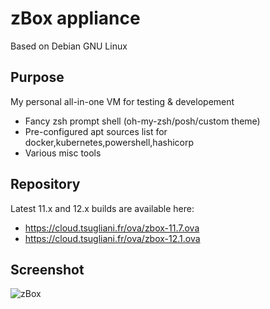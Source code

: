 # zBox appliance

Based on Debian GNU Linux

## Purpose

My personal all-in-one VM for testing & developement

- Fancy zsh prompt shell (oh-my-zsh/posh/custom theme)
- Pre-configured apt sources list for docker,kubernetes,powershell,hashicorp
- Various misc tools


## Repository

Latest 11.x and 12.x builds are available here:

- https://cloud.tsugliani.fr/ova/zbox-11.7.ova
- https://cloud.tsugliani.fr/ova/zbox-12.1.ova

## Screenshot

![zBox](https://cloud.tsugliani.fr/zbox-defaults.png)
